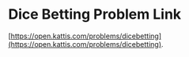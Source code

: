 # Dice Betting Problem Link
[https://open.kattis.com/problems/dicebetting](https://open.kattis.com/problems/dicebetting).
